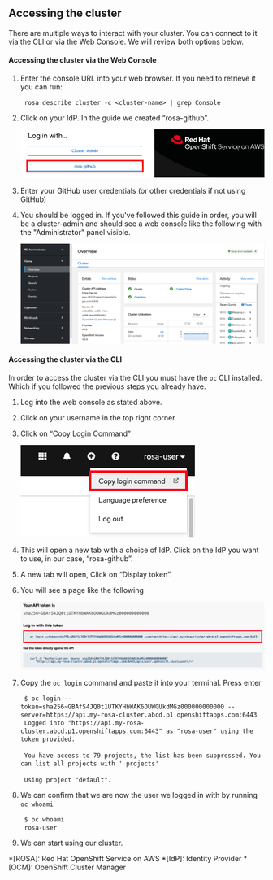## Accessing the cluster
There are multiple ways to interact with your cluster.  You can connect to it via the CLI or via the Web Console. We will review both options below.

#### Accessing the cluster via the Web Console
1. Enter the console URL into your web browser.  If you need to retrieve it you can run:

        rosa describe cluster -c <cluster-name> | grep Console

1. Click on your IdP.  In the guide we created “rosa-github”.

    ![login](images/4-login.png)

1. Enter your GitHub user credentials (or other credentials if not using GitHub)
1. You should be logged in. If you've followed this guide in order, you will be a cluster-admin and should see a web console like the following with the "Administrator" panel visible.

    ![loggedin](images/6-logged.png)

#### Accessing the cluster via the CLI
In order to access the cluster via the CLI you must have the `oc` CLI installed.  Which if you followed the previous steps you already have.

1. Log into the web console as stated above.
1. Click on your username in the top right corner
1. Click on “Copy Login Command”

    ![copy1](images/6-copy_login.png)

1. This will open a new tab with a choice of IdP. Click on the IdP you want to use, in our case, “rosa-github”.
1. A new tab will open, Click on “Display token”.
1. You will see a page like the following

    ![copy2](images/6-copy_token.png)

1. Copy the `oc login` command and paste it into your terminal. Press enter

        $ oc login --token=sha256~GBAfS4JQ0t1UTKYHbWAK6OUWGUkdMGz000000000000 --server=https://api.my-rosa-cluster.abcd.p1.openshiftapps.com:6443
        Logged into "https://api.my-rosa-cluster.abcd.p1.openshiftapps.com:6443" as "rosa-user" using the token provided.
        
        You have access to 79 projects, the list has been suppressed. You can list all projects with ' projects'
        
        Using project "default".

1. We can confirm that we are now the user we logged in with by running `oc whoami`

        $ oc whoami
        rosa-user

1. We can start using our cluster.


*[ROSA]: Red Hat OpenShift Service on AWS
*[IdP]: Identity Provider
*[OCM]: OpenShift Cluster Manager